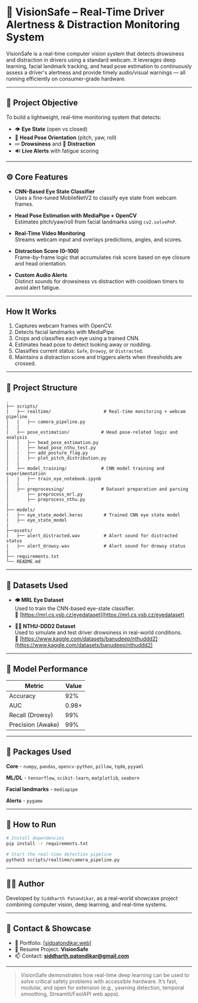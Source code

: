 
# 🚗 VisionSafe – Real-Time Driver Alertness & Distraction Monitoring System

VisionSafe is a real-time computer vision system that detects drowsiness and distraction in drivers using a standard webcam. It leverages deep learning, facial landmark tracking, and head pose estimation to continuously assess a driver's alertness and provide timely audio/visual warnings — all running efficiently on consumer-grade hardware.

---

## 🎯 Project Objective

To build a lightweight, real-time monitoring system that detects:
- 👁️ **Eye State** (open vs closed)
- 🧭 **Head Pose Orientation** (pitch, yaw, roll)
- 💤 **Drowsiness** and 📵 **Distraction**
- 🔊 **Live Alerts** with fatigue scoring

---

## ⚙️ Core Features

- **CNN-Based Eye State Classifier**  
  Uses a fine-tuned MobileNetV2 to classify eye state from webcam frames.

- **Head Pose Estimation with MediaPipe + OpenCV**  
  Estimates pitch/yaw/roll from facial landmarks using `cv2.solvePnP`.

- **Real-Time Video Monitoring**  
  Streams webcam input and overlays predictions, angles, and scores.

- **Distraction Score (0–100)**  
  Frame-by-frame logic that accumulates risk score based on eye closure and head orientation.

- **Custom Audio Alerts**  
  Distinct sounds for drowsiness vs distraction with cooldown timers to avoid alert fatigue.


---

## How It Works

1. Captures webcam frames with OpenCV.
2. Detects facial landmarks with MediaPipe.
3. Crops and classifies each eye using a trained CNN.
4. Estimates head pose to detect looking away or nodding.
5. Classifies current status: `Safe`, `Drowsy`, or `Distracted`.
6. Maintains a distraction score and triggers alerts when thresholds are crossed.

---

## 📁 Project Structure

``` 
.
├── scripts/
|   ├── realtime/                    # Real-time monitoring + webcam pipeline
│   |   ├── camera_pipeline.py
│   |
|   ├── pose_estimation/            # Head pose-related logic and analysis
│   |   ├── head_pose_estimation.py
│   |   ├── head_pose_nthu_test.py
│   |   ├── add_posture_flag.py
│   |   ├── plot_pitch_distribution.py
│   |
|   ├── model_training/             # CNN model training and experimentation
│   |   ├── train_eye_notebook.ipynb
│   |
|   ├── preprocessing/              # Dataset preparation and parsing
│       ├── preprocess_mrl.py
│       ├── preprocess_nthu.py
|
├── models/
|   ├── eye_state_model.keras        # Trained CNN eye state model
|   ├── eye_state_model
|
├──assets/
|   ├── alert_distracted.wav         # Alert sound for distracted status
|   ├── alert_drowsy.wav             # Alert sound for drowsy status
|
├── requirements.txt
└── README.md

```
---

## 📂 Datasets Used

- **👁️ MRL Eye Dataset**  
  Used to train the CNN-based eye-state classifier.  
  🔗 [https://mrl.cs.vsb.cz/eyedataset](https://mrl.cs.vsb.cz/eyedataset)

- **🧑‍💻 NTHU-DDD2 Dataset**  
  Used to simulate and test driver drowsiness in real-world conditions.  
  🔗 [https://www.kaggle.com/datasets/banudeep/nthuddd2](https://www.kaggle.com/datasets/banudeep/nthuddd2)

---

## 🧪 Model Performance

| Metric     | Value     |
|------------|-----------|
| Accuracy   | 92%       |
| AUC        | 0.98+     |
| Recall (Drowsy) | 99%   |
| Precision (Awake) | 99% |

---

## 📌 Packages Used

**Core** - `numpy`, `pandas`, `opencv-python`, `pillow`, `tqdm`, `pyyaml`

**ML/DL** - `tensorflow`, `scikit-learn`, `matplotlib`, `seaborn`

**Facial landmarks** - `mediapipe`

**Alerts** - `pygame`

---

## 🚀 How to Run

```bash
# Install dependencies
pip install -r requirements.txt

# Start the real-time detection pipeline
python3 scripts/realtime/camera_pipeline.py
```

---

## 👨‍💻 Author

Developed by `Siddharth Patondikar`, as a real-world showcase project combining computer vision, deep learning, and real-time systems.

---

## 📣 Contact & Showcase

- 🔗 Portfolio: [[sidpatondikar.web](https://sidpatondikar-web.vercel.app/)]
- 🧠 Resume Project: **VisionSafe**
- 📫 Contact: **siddharth.patondikar@gmail.com**

---

> VisionSafe demonstrates how real-time deep learning can be used to solve critical safety problems with accessible hardware. It’s fast, modular, and open for extension (e.g., yawning detection, temporal smoothing, Streamlit/FastAPI web apps).
